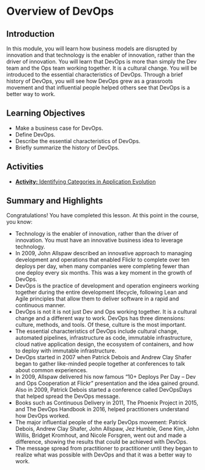 # Overview of DevOps
## Introduction
In this module, you will learn how business models are disrupted by innovation and that technology is the enabler of innovation, rather than the driver of innovation. You will learn that DevOps is more than simply the Dev team and the Ops team working together. It is a cultural change. You will be introduced to the essential characteristics of DevOps. Through a brief history of DevOps, you will see how DevOps grew as a grassroots movement and that influential people helped others see that DevOps is a better way to work.

## Learning Objectives
* Make a business case for DevOps.
* Define DevOps.
* Describe the essential characteristics of DevOps.
* Briefly summarize the history of DevOps.

## Activities
* [**Activity:** Identifying Categories in Application Evolution](https://cf-courses-data.s3.us.cloud-object-storage.appdomain.cloud/IBM-CS0191EN-SkillsNetwork/labs/Module_1/Evolution/index.html)

## Summary and Highlights
Congratulations! You have completed this lesson. At this point in the course, you know:
* Technology is the enabler of innovation, rather than the driver of innovation. You must have an innovative business idea to leverage technology.
* In 2009, John Allspaw described an innovative approach to managing development and operations that enabled Flickr to complete over ten deploys per day, when many companies were completing fewer than one deploy every six months. This was a key moment in the growth of DevOps.
* DevOps is the practice of development and operation engineers working together during the entire development lifecycle, following Lean and Agile principles that allow them to deliver software in a rapid and continuous manner.
* DevOps is not it is not just Dev and Ops working together. It is a cultural change and a different way to work. DevOps has three dimensions: culture, methods, and tools. Of these, culture is the most important.
* The essential characteristics of DevOps include cultural change, automated pipelines, infrastructure as code, immutable infrastructure, cloud native application design, the ecosystem of containers, and how to deploy with immutable infrastructure.
* DevOps started in 2007 when Patrick Debois and Andrew Clay Shafer began to gather like-minded people together at conferences to talk about common experiences.
* In 2009, Allspaw delivered his now famous “10+ Deploys Per Day – Dev and Ops Cooperation at Flickr” presentation and the idea gained ground. Also in 2009, Patrick Debois started a conference called DevOpsDays that helped spread the DevOps message.
* Books such as Continuous Delivery in 2011, The Phoenix Project in 2015, and The DevOps Handbook in 2016, helped practitioners understand how DevOps worked.
* The major influential people of the early DevOps movement: Patrick Debois, Andrew Clay Shafer, John Allspaw, Jez Humble, Gene Kim, John Willis, Bridget Kromhout, and Nicole Forsgren, went out and made a difference, showing the results that could be achieved with DevOps.
* The message spread from practitioner to practitioner until they began to realize what was possible with DevOps and that it was a better way to work.
